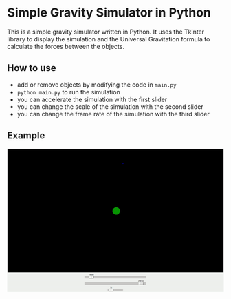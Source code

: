 # Simple Gravity Simulator in Python

This is a simple gravity simulator written in Python. It uses the Tkinter library to display the simulation and the Universal Gravitation formula to calculate the forces between the objects.

## How to use

- add or remove objects by modifying the code in `main.py`
- `python main.py` to run the simulation
- you can accelerate the simulation with the first slider
- you can change the scale of the simulation with the second slider
- you can change the frame rate of the simulation with the third slider

## Example

![example](./images/example.gif)
